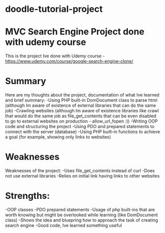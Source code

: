 # doodle-tutorial-project
# MVC Search Engine Project done with udemy course

This is the project Ive done with Udemy course - https://www.udemy.com/course/google-search-engine-clone/

# Summary
Here are my thoughts about the project, documentation of what Ive learned and brief summary:
-Using PHP built-in DomDocument class to parse html (although Im aware of existence of external libraries that can do the same job)
-Crawling websites (although Im aware of existence libraries like crawl that would do the same job as file_get_contents that can be even disabled to go to external websites on production - allow_url_fopen :))
-Writing OOP code and structuring the project
-Using PDO and prepared statements to connect with the server (database)
-Using PHP built-in functions to achieve a goal (for example, showing only links to websites)

# Weaknesses
Weaknesses of the project:
-Uses file_get_contents instead of curl
-Does not use external libraries
-Relies on initial link having links to other websites

# Strengths:
-OOP classes
-PDO prepared statements
-Usage of php built-ins that are worth knowing but might be overlooked while learning (like DomDocument class)
-Shows the idea and bluepring how to approach the task of creating search engine
-Good code, Ive learned something useful
